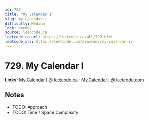 ```yaml
--- 
id: 729
title: "My Calendar I"
slug: my-calendar-i
difficulty: Medium
lock: Normal
source: leetcode.ca
leetcode_ca_url: https://leetcode.ca/all/729.html
leetcode_url: https://leetcode.com/problems/my-calendar-i/
---
```


# 729. My Calendar I

**Links:** [My Calendar I @ leetcode.ca](https://leetcode.ca/all/729.html) · [My Calendar I @ leetcode.com](https://leetcode.com/problems/my-calendar-i/)

## Notes
- TODO: Approach
- TODO: Time / Space Complexity
